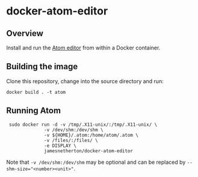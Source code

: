 # docker-atom-editor

## Overview

Install and run the [Atom editor](https://atom.io/) from within a Docker container.

## Building the image

Clone this repository, change into the source directory and run:

```
docker build . -t atom
```

## Running Atom

```
 sudo docker run -d -v /tmp/.X11-unix/:/tmp/.X11-unix/ \
              -v /dev/shm:/dev/shm \
              -v ${HOME}/.atom:/home/atom/.atom \
              -v /files/:/files/ \
              -e DISPLAY \
              jamesnetherton/docker-atom-editor

```
Note that `-v /dev/shm:/dev/shm` may be optional and can be replaced by `--shm-size="<number><unit>"`.
